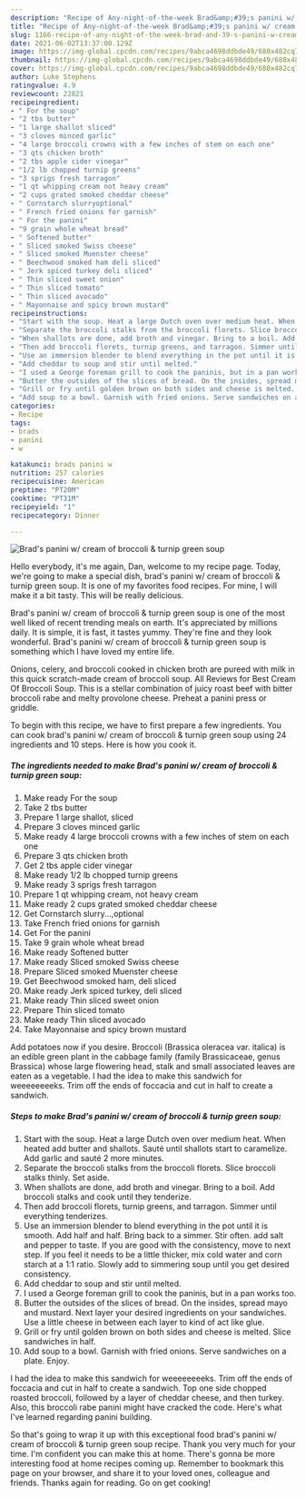```yaml
---
description: "Recipe of Any-night-of-the-week Brad&amp;#39;s panini w/ cream of broccoli &amp;amp; turnip green soup"
title: "Recipe of Any-night-of-the-week Brad&amp;#39;s panini w/ cream of broccoli &amp;amp; turnip green soup"
slug: 1166-recipe-of-any-night-of-the-week-brad-and-39-s-panini-w-cream-of-broccoli-and-amp-turnip-green-soup
date: 2021-06-02T13:37:00.129Z
image: https://img-global.cpcdn.com/recipes/9abca4698ddbde49/680x482cq70/brads-panini-w-cream-of-broccoli-turnip-green-soup-recipe-main-photo.jpg
thumbnail: https://img-global.cpcdn.com/recipes/9abca4698ddbde49/680x482cq70/brads-panini-w-cream-of-broccoli-turnip-green-soup-recipe-main-photo.jpg
cover: https://img-global.cpcdn.com/recipes/9abca4698ddbde49/680x482cq70/brads-panini-w-cream-of-broccoli-turnip-green-soup-recipe-main-photo.jpg
author: Luke Stephens
ratingvalue: 4.9
reviewcount: 22821
recipeingredient:
- " For the soup"
- "2 tbs butter"
- "1 large shallot sliced"
- "3 cloves minced garlic"
- "4 large broccoli crowns with a few inches of stem on each one"
- "3 qts chicken broth"
- "2 tbs apple cider vinegar"
- "1/2 lb chopped turnip greens"
- "3 sprigs fresh tarragon"
- "1 qt whipping cream not heavy cream"
- "2 cups grated smoked cheddar cheese"
- " Cornstarch slurryoptional"
- " French fried onions for garnish"
- " For the panini"
- "9 grain whole wheat bread"
- " Softened butter"
- " Sliced smoked Swiss cheese"
- " Sliced smoked Muenster cheese"
- " Beechwood smoked ham deli sliced"
- " Jerk spiced turkey deli sliced"
- " Thin sliced sweet onion"
- " Thin sliced tomato"
- " Thin sliced avocado"
- " Mayonnaise and spicy brown mustard"
recipeinstructions:
- "Start with the soup. Heat a large Dutch oven over medium heat. When heated add butter and shallots. Sauté until shallots start to caramelize. Add garlic and sauté 2 more minutes."
- "Separate the broccoli stalks from the broccoli florets. Slice broccoli stalks thinly. Set aside."
- "When shallots are done, add broth and vinegar. Bring to a boil. Add broccoli stalks and cook until they tenderize."
- "Then add broccoli florets, turnip greens, and tarragon. Simmer until everything tenderizes."
- "Use an immersion blender to blend everything in the pot until it is smooth. Add half and half. Bring back to a simmer. Stir often. add salt and pepper to taste. If you are good with the consistency, move to next step. If you feel it needs to be a little thicker, mix cold water and corn starch at a 1:1 ratio. Slowly add to simmering soup until you get desired consistency."
- "Add cheddar to soup and stir until melted."
- "I used a George foreman grill to cook the paninis, but in a pan works too."
- "Butter the outsides of the slices of bread. On the insides, spread mayo and mustard. Next layer your desired ingredients on your sandwiches. Use a little cheese in between each layer to kind of act like glue."
- "Grill or fry until golden brown on both sides and cheese is melted. Slice sandwiches in half."
- "Add soup to a bowl. Garnish with fried onions. Serve sandwiches on a plate. Enjoy."
categories:
- Recipe
tags:
- brads
- panini
- w

katakunci: brads panini w 
nutrition: 257 calories
recipecuisine: American
preptime: "PT20M"
cooktime: "PT31M"
recipeyield: "1"
recipecategory: Dinner

---
```



![Brad&#39;s panini w/ cream of broccoli &amp; turnip green soup](https://img-global.cpcdn.com/recipes/9abca4698ddbde49/680x482cq70/brads-panini-w-cream-of-broccoli-turnip-green-soup-recipe-main-photo.jpg)

Hello everybody, it's me again, Dan, welcome to my recipe page. Today, we're going to make a special dish, brad&#39;s panini w/ cream of broccoli &amp; turnip green soup. It is one of my favorites food recipes. For mine, I will make it a bit tasty. This will be really delicious.

Brad&#39;s panini w/ cream of broccoli &amp; turnip green soup is one of the most well liked of recent trending meals on earth. It's appreciated by millions daily. It is simple, it is fast, it tastes yummy. They're fine and they look wonderful. Brad&#39;s panini w/ cream of broccoli &amp; turnip green soup is something which I have loved my entire life.

Onions, celery, and broccoli cooked in chicken broth are pureed with milk in this quick scratch-made cream of broccoli soup. All Reviews for Best Cream Of Broccoli Soup. This is a stellar combination of juicy roast beef with bitter broccoli rabe and melty provolone cheese. Preheat a panini press or griddle.


To begin with this recipe, we have to first prepare a few ingredients. You can cook brad&#39;s panini w/ cream of broccoli &amp; turnip green soup using 24 ingredients and 10 steps. Here is how you cook it.

<!--inarticleads1-->

##### The ingredients needed to make Brad&#39;s panini w/ cream of broccoli &amp; turnip green soup:

1. Make ready  For the soup
1. Take 2 tbs butter
1. Prepare 1 large shallot, sliced
1. Prepare 3 cloves minced garlic
1. Make ready 4 large broccoli crowns with a few inches of stem on each one
1. Prepare 3 qts chicken broth
1. Get 2 tbs apple cider vinegar
1. Make ready 1/2 lb chopped turnip greens
1. Make ready 3 sprigs fresh tarragon
1. Prepare 1 qt whipping cream, not heavy cream
1. Make ready 2 cups grated smoked cheddar cheese
1. Get  Cornstarch slurry...,optional
1. Take  French fried onions for garnish
1. Get  For the panini
1. Take 9 grain whole wheat bread
1. Make ready  Softened butter
1. Make ready  Sliced smoked Swiss cheese
1. Prepare  Sliced smoked Muenster cheese
1. Get  Beechwood smoked ham, deli sliced
1. Make ready  Jerk spiced turkey, deli sliced
1. Make ready  Thin sliced sweet onion
1. Prepare  Thin sliced tomato
1. Make ready  Thin sliced avocado
1. Take  Mayonnaise and spicy brown mustard


Add potatoes now if you desire. Broccoli (Brassica oleracea var. italica) is an edible green plant in the cabbage family (family Brassicaceae, genus Brassica) whose large flowering head, stalk and small associated leaves are eaten as a vegetable. I had the idea to make this sandwich for weeeeeeeeks. Trim off the ends of foccacia and cut in half to create a sandwich. 

<!--inarticleads2-->

##### Steps to make Brad&#39;s panini w/ cream of broccoli &amp; turnip green soup:

1. Start with the soup. Heat a large Dutch oven over medium heat. When heated add butter and shallots. Sauté until shallots start to caramelize. Add garlic and sauté 2 more minutes.
1. Separate the broccoli stalks from the broccoli florets. Slice broccoli stalks thinly. Set aside.
1. When shallots are done, add broth and vinegar. Bring to a boil. Add broccoli stalks and cook until they tenderize.
1. Then add broccoli florets, turnip greens, and tarragon. Simmer until everything tenderizes.
1. Use an immersion blender to blend everything in the pot until it is smooth. Add half and half. Bring back to a simmer. Stir often. add salt and pepper to taste. If you are good with the consistency, move to next step. If you feel it needs to be a little thicker, mix cold water and corn starch at a 1:1 ratio. Slowly add to simmering soup until you get desired consistency.
1. Add cheddar to soup and stir until melted.
1. I used a George foreman grill to cook the paninis, but in a pan works too.
1. Butter the outsides of the slices of bread. On the insides, spread mayo and mustard. Next layer your desired ingredients on your sandwiches. Use a little cheese in between each layer to kind of act like glue.
1. Grill or fry until golden brown on both sides and cheese is melted. Slice sandwiches in half.
1. Add soup to a bowl. Garnish with fried onions. Serve sandwiches on a plate. Enjoy.


I had the idea to make this sandwich for weeeeeeeeks. Trim off the ends of foccacia and cut in half to create a sandwich. Top one side chopped roasted broccoli, followed by a layer of cheddar cheese, and then turkey. Also, this broccoli rabe panini might have cracked the code. Here&#39;s what I&#39;ve learned regarding panini building. 

So that's going to wrap it up with this exceptional food brad&#39;s panini w/ cream of broccoli &amp; turnip green soup recipe. Thank you very much for your time. I'm confident you can make this at home. There's gonna be more interesting food at home recipes coming up. Remember to bookmark this page on your browser, and share it to your loved ones, colleague and friends. Thanks again for reading. Go on get cooking!
